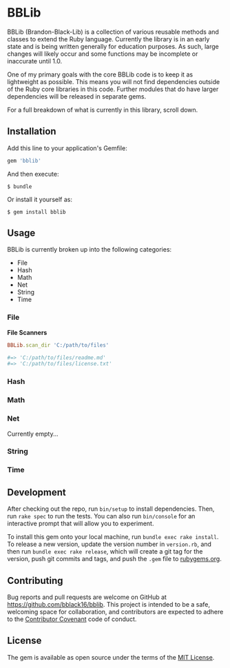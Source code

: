 # BBLib

BBLib (Brandon-Black-Lib) is a collection of various reusable methods and classes to extend the Ruby language. Currently the library is in an early state and is being written generally for education purposes. As such, large changes will likely occur and some functions may be incomplete or inaccurate until 1.0.

One of my primary goals with the core BBLib code is to keep it as lightweight as possible. This means you will not find dependencies outside of the Ruby core libraries in this code. Further modules that do have larger dependencies will be released in separate gems.

For a full breakdown of what is currently in this library, scroll down.

## Installation

Add this line to your application's Gemfile:

```ruby
gem 'bblib'
```

And then execute:

    $ bundle

Or install it yourself as:

    $ gem install bblib

## Usage

BBLib is currently broken up into the following categories:
* File
* Hash
* Math
* Net
* String
* Time

### File
**File Scanners**

```ruby
BBLib.scan_dir 'C:/path/to/files'

#=> 'C:/path/to/files/readme.md'
#=> 'C:/path/to/files/license.txt'
```

### Hash


### Math


### Net
Currently empty...

### String


### Time


## Development

After checking out the repo, run `bin/setup` to install dependencies. Then, run `rake spec` to run the tests. You can also run `bin/console` for an interactive prompt that will allow you to experiment.

To install this gem onto your local machine, run `bundle exec rake install`. To release a new version, update the version number in `version.rb`, and then run `bundle exec rake release`, which will create a git tag for the version, push git commits and tags, and push the `.gem` file to [rubygems.org](https://rubygems.org).

## Contributing

Bug reports and pull requests are welcome on GitHub at https://github.com/bblack16/bblib. This project is intended to be a safe, welcoming space for collaboration, and contributors are expected to adhere to the [Contributor Covenant](contributor-covenant.org) code of conduct.

## License

The gem is available as open source under the terms of the [MIT License](http://opensource.org/licenses/MIT).
